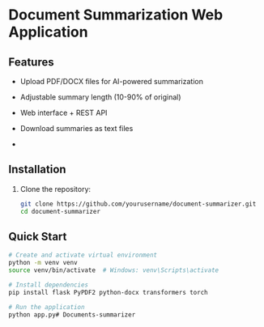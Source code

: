 # Document Summarization Web Application

## Features
- Upload PDF/DOCX files for AI-powered summarization
- Adjustable summary length (10-90% of original)
- Web interface + REST API
- Download summaries as text files

- 
## Installation

1. Clone the repository:
   ```bash
   git clone https://github.com/yourusername/document-summarizer.git
   cd document-summarizer

## Quick Start
```bash
# Create and activate virtual environment
python -m venv venv
source venv/bin/activate  # Windows: venv\Scripts\activate

# Install dependencies
pip install flask PyPDF2 python-docx transformers torch

# Run the application
python app.py# Documents-summarizer
